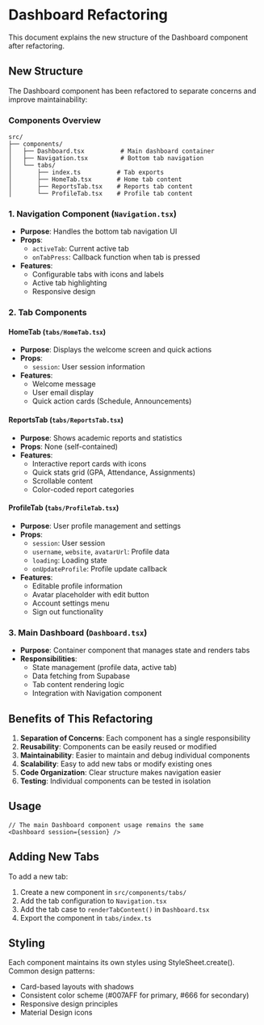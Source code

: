 # Dashboard Refactoring

This document explains the new structure of the Dashboard component after refactoring.

## New Structure

The Dashboard component has been refactored to separate concerns and improve maintainability:

### Components Overview

```
src/
├── components/
│   ├── Dashboard.tsx          # Main dashboard container
│   ├── Navigation.tsx         # Bottom tab navigation
│   └── tabs/
│       ├── index.ts          # Tab exports
│       ├── HomeTab.tsx       # Home tab content
│       ├── ReportsTab.tsx    # Reports tab content
│       └── ProfileTab.tsx    # Profile tab content
```

### 1. Navigation Component (`Navigation.tsx`)
- **Purpose**: Handles the bottom tab navigation UI
- **Props**: 
  - `activeTab`: Current active tab
  - `onTabPress`: Callback function when tab is pressed
- **Features**: 
  - Configurable tabs with icons and labels
  - Active tab highlighting
  - Responsive design

### 2. Tab Components

#### HomeTab (`tabs/HomeTab.tsx`)
- **Purpose**: Displays the welcome screen and quick actions
- **Props**: 
  - `session`: User session information
- **Features**:
  - Welcome message
  - User email display
  - Quick action cards (Schedule, Announcements)

#### ReportsTab (`tabs/ReportsTab.tsx`)
- **Purpose**: Shows academic reports and statistics
- **Props**: None (self-contained)
- **Features**:
  - Interactive report cards with icons
  - Quick stats grid (GPA, Attendance, Assignments)
  - Scrollable content
  - Color-coded report categories

#### ProfileTab (`tabs/ProfileTab.tsx`)
- **Purpose**: User profile management and settings
- **Props**: 
  - `session`: User session
  - `username`, `website`, `avatarUrl`: Profile data
  - `loading`: Loading state
  - `onUpdateProfile`: Profile update callback
- **Features**:
  - Editable profile information
  - Avatar placeholder with edit button
  - Account settings menu
  - Sign out functionality

### 3. Main Dashboard (`Dashboard.tsx`)
- **Purpose**: Container component that manages state and renders tabs
- **Responsibilities**:
  - State management (profile data, active tab)
  - Data fetching from Supabase
  - Tab content rendering logic
  - Integration with Navigation component

## Benefits of This Refactoring

1. **Separation of Concerns**: Each component has a single responsibility
2. **Reusability**: Components can be easily reused or modified
3. **Maintainability**: Easier to maintain and debug individual components
4. **Scalability**: Easy to add new tabs or modify existing ones
5. **Code Organization**: Clear structure makes navigation easier
6. **Testing**: Individual components can be tested in isolation

## Usage

```tsx
// The main Dashboard component usage remains the same
<Dashboard session={session} />
```

## Adding New Tabs

To add a new tab:

1. Create a new component in `src/components/tabs/`
2. Add the tab configuration to `Navigation.tsx`
3. Add the tab case to `renderTabContent()` in `Dashboard.tsx`
4. Export the component in `tabs/index.ts`

## Styling

Each component maintains its own styles using StyleSheet.create(). Common design patterns:
- Card-based layouts with shadows
- Consistent color scheme (#007AFF for primary, #666 for secondary)
- Responsive design principles
- Material Design icons
